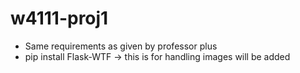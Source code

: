 # w4111-proj1
- Same requirements as given by professor plus
- pip install Flask-WTF 
-> this is for handling images will be added